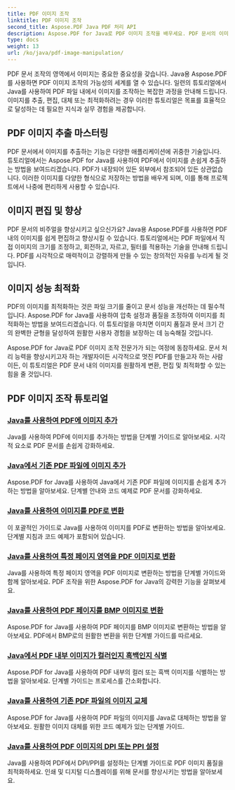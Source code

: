 ```yaml
---
title: PDF 이미지 조작
linktitle: PDF 이미지 조작
second_title: Aspose.PDF Java PDF 처리 API
description: Aspose.PDF for Java로 PDF 이미지 조작을 배우세요. PDF 문서의 이미지를 손쉽게 변환, 편집 및 최적화하세요.
type: docs
weight: 13
url: /ko/java/pdf-image-manipulation/
---
```


PDF 문서 조작의 영역에서 이미지는 중요한 중요성을 갖습니다. Java용 Aspose.PDF를 사용하면 PDF 이미지 조작의 가능성의 세계를 열 수 있습니다. 일련의 튜토리얼에서 Java를 사용하여 PDF 파일 내에서 이미지를 조작하는 복잡한 과정을 안내해 드립니다. 이미지를 추출, 편집, 대체 또는 최적화하려는 경우 이러한 튜토리얼은 목표를 효율적으로 달성하는 데 필요한 지식과 실무 경험을 제공합니다.

## PDF 이미지 추출 마스터링

PDF 문서에서 이미지를 추출하는 기능은 다양한 애플리케이션에 귀중한 기술입니다. 튜토리얼에서는 Aspose.PDF for Java를 사용하여 PDF에서 이미지를 손쉽게 추출하는 방법을 보여드리겠습니다. PDF가 내장되어 있든 외부에서 참조되어 있든 상관없습니다. 이러한 이미지를 다양한 형식으로 저장하는 방법을 배우게 되며, 이를 통해 프로젝트에서 나중에 편리하게 사용할 수 있습니다.

## 이미지 편집 및 향상

PDF 문서의 비주얼을 향상시키고 싶으신가요? Java용 Aspose.PDF를 사용하면 PDF 내의 이미지를 쉽게 편집하고 향상시킬 수 있습니다. 튜토리얼에서는 PDF 파일에서 직접 이미지의 크기를 조정하고, 회전하고, 자르고, 필터를 적용하는 기술을 안내해 드립니다. PDF를 시각적으로 매력적이고 강렬하게 만들 수 있는 창의적인 자유를 누리게 될 것입니다.

## 이미지 성능 최적화

PDF의 이미지를 최적화하는 것은 파일 크기를 줄이고 문서 성능을 개선하는 데 필수적입니다. Aspose.PDF for Java를 사용하여 압축 설정과 품질을 조정하여 이미지를 최적화하는 방법을 보여드리겠습니다. 이 튜토리얼을 마치면 이미지 품질과 문서 크기 간의 완벽한 균형을 달성하여 원활한 사용자 경험을 보장하는 데 능숙해질 것입니다.

Aspose.PDF for Java로 PDF 이미지 조작 전문가가 되는 여정에 동참하세요. 문서 처리 능력을 향상시키고자 하는 개발자이든 시각적으로 멋진 PDF를 만들고자 하는 사람이든, 이 튜토리얼은 PDF 문서 내의 이미지를 원활하게 변환, 편집 및 최적화할 수 있는 힘을 줄 것입니다.

## PDF 이미지 조작 튜토리얼
### [Java를 사용하여 PDF에 이미지 추가](./add-image-to-pdf-using-java/)
Java를 사용하여 PDF에 이미지를 추가하는 방법을 단계별 가이드로 알아보세요. 시각적 요소로 PDF 문서를 손쉽게 강화하세요.
### [Java에서 기존 PDF 파일에 이미지 추가](./add-image-to-an-existing-pdf-file-in-java/)
Aspose.PDF for Java를 사용하여 Java에서 기존 PDF 파일에 이미지를 손쉽게 추가하는 방법을 알아보세요. 단계별 안내와 코드 예제로 PDF 문서를 강화하세요.
### [Java를 사용하여 이미지를 PDF로 변환](./convert-an-image-to-pdf-using-java/)
이 포괄적인 가이드로 Java를 사용하여 이미지를 PDF로 변환하는 방법을 알아보세요. 단계별 지침과 코드 예제가 포함되어 있습니다.
### [Java를 사용하여 특정 페이지 영역을 PDF 이미지로 변환](./convert-particular-page-region-to-image-in-pdf-using-java/)
Java를 사용하여 특정 페이지 영역을 PDF 이미지로 변환하는 방법을 단계별 가이드와 함께 알아보세요. PDF 조작을 위한 Aspose.PDF for Java의 강력한 기능을 살펴보세요.
### [Java를 사용하여 PDF 페이지를 BMP 이미지로 변환](./convert-pdf-pages-to-bmp-image-using-java/)
Aspose.PDF for Java를 사용하여 PDF 페이지를 BMP 이미지로 변환하는 방법을 알아보세요. PDF에서 BMP로의 원활한 변환을 위한 단계별 가이드를 따르세요.
### [Java에서 PDF 내부 이미지가 컬러인지 흑백인지 식별](./identify-if-image-inside-pdf-is-colored-or-black-and-white-in-java/)
Aspose.PDF for Java를 사용하여 PDF 내부의 컬러 또는 흑백 이미지를 식별하는 방법을 알아보세요. 단계별 가이드는 프로세스를 간소화합니다.
### [Java를 사용하여 기존 PDF 파일의 이미지 교체](./replace-image-in-existing-pdf-file-using-java/)
Aspose.PDF for Java를 사용하여 PDF 파일의 이미지를 Java로 대체하는 방법을 알아보세요. 원활한 이미지 대체를 위한 코드 예제가 있는 단계별 가이드.
### [Java를 사용하여 PDF 이미지의 DPI 또는 PPI 설정](./setting-dpi-or-ppi-of-images-in-pdf-using-java/)
Java를 사용하여 PDF에서 DPI/PPI를 설정하는 단계별 가이드로 PDF 이미지 품질을 최적화하세요. 인쇄 및 디지털 디스플레이를 위해 문서를 향상시키는 방법을 알아보세요.